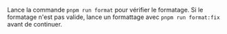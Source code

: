 Lance la commande `pnpm run format` pour vérifier le formatage.
Si le formatage n'est pas valide, lance un formattage avec `pnpm run format:fix` avant de continuer.
